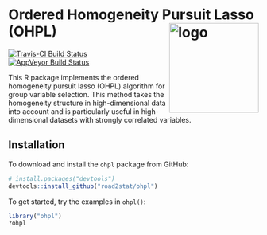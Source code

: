 # Ordered Homogeneity Pursuit Lasso (OHPL)  <a href="https://ohpl.io"><img src="https://nanx.me/images/project-ohpl.png" align="right" alt="logo" height="180" width="180" /></a>

[![Travis-CI Build Status](https://travis-ci.org/road2stat/ohpl.svg?branch=master)](https://travis-ci.org/road2stat/ohpl)
[![AppVeyor Build Status](https://ci.appveyor.com/api/projects/status/github/road2stat/ohpl?branch=master&svg=true)](https://ci.appveyor.com/project/road2stat/ohpl)

This R package implements the ordered homogeneity pursuit lasso (OHPL) algorithm for group variable selection. This method takes the homogeneity structure in high-dimensional data into account and is particularly useful in high-dimensional datasets with strongly correlated variables.

## Installation

To download and install the `ohpl` package from GitHub:

```r
# install.packages("devtools")
devtools::install_github("road2stat/ohpl")
```

To get started, try the examples in `ohpl()`:

```r
library("ohpl")
?ohpl
```
